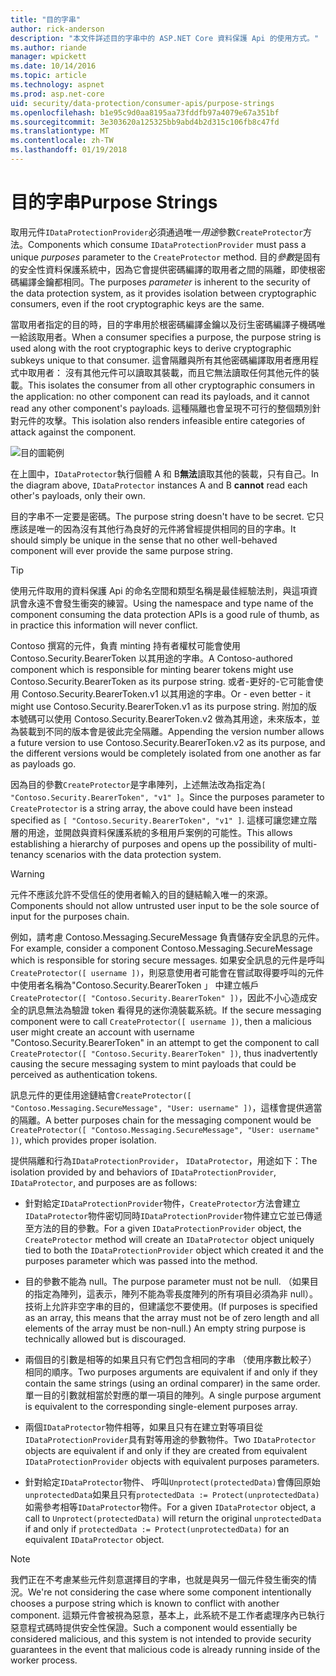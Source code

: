```yaml
---
title: "目的字串"
author: rick-anderson
description: "本文件詳述目的字串中的 ASP.NET Core 資料保護 Api 的使用方式。"
ms.author: riande
manager: wpickett
ms.date: 10/14/2016
ms.topic: article
ms.technology: aspnet
ms.prod: asp.net-core
uid: security/data-protection/consumer-apis/purpose-strings
ms.openlocfilehash: b1e95c9d0aa8195aa73fddfb97a4079e67a351bf
ms.sourcegitcommit: 3e303620a125325bb9abd4b2d315c106fb8c47fd
ms.translationtype: MT
ms.contentlocale: zh-TW
ms.lasthandoff: 01/19/2018
---
```

# <a name="purpose-strings"></a><span data-ttu-id="bbd0e-103">目的字串</span><span class="sxs-lookup"><span data-stu-id="bbd0e-103">Purpose Strings</span></span>

<a name="data-protection-consumer-apis-purposes"></a>

<span data-ttu-id="bbd0e-104">取用元件`IDataProtectionProvider`必須通過唯一*用途*參數`CreateProtector`方法。</span><span class="sxs-lookup"><span data-stu-id="bbd0e-104">Components which consume `IDataProtectionProvider` must pass a unique *purposes* parameter to the `CreateProtector` method.</span></span> <span data-ttu-id="bbd0e-105">目的*參數*是固有的安全性資料保護系統中，因為它會提供密碼編譯的取用者之間的隔離，即使根密碼編譯金鑰都相同。</span><span class="sxs-lookup"><span data-stu-id="bbd0e-105">The purposes *parameter* is inherent to the security of the data protection system, as it provides isolation between cryptographic consumers, even if the root cryptographic keys are the same.</span></span>

<span data-ttu-id="bbd0e-106">當取用者指定的目的時，目的字串用於根密碼編譯金鑰以及衍生密碼編譯子機碼唯一給該取用者。</span><span class="sxs-lookup"><span data-stu-id="bbd0e-106">When a consumer specifies a purpose, the purpose string is used along with the root cryptographic keys to derive cryptographic subkeys unique to that consumer.</span></span> <span data-ttu-id="bbd0e-107">這會隔離與所有其他密碼編譯取用者應用程式中取用者： 沒有其他元件可以讀取其裝載，而且它無法讀取任何其他元件的裝載。</span><span class="sxs-lookup"><span data-stu-id="bbd0e-107">This isolates the consumer from all other cryptographic consumers in the application: no other component can read its payloads, and it cannot read any other component's payloads.</span></span> <span data-ttu-id="bbd0e-108">這種隔離也會呈現不可行的整個類別針對元件的攻擊。</span><span class="sxs-lookup"><span data-stu-id="bbd0e-108">This isolation also renders infeasible entire categories of attack against the component.</span></span>

![目的圖範例](purpose-strings/_static/purposes.png)

<span data-ttu-id="bbd0e-110">在上圖中，`IDataProtector`執行個體 A 和 B**無法**讀取其他的裝載，只有自己。</span><span class="sxs-lookup"><span data-stu-id="bbd0e-110">In the diagram above, `IDataProtector` instances A and B **cannot** read each other's payloads, only their own.</span></span>

<span data-ttu-id="bbd0e-111">目的字串不一定要是密碼。</span><span class="sxs-lookup"><span data-stu-id="bbd0e-111">The purpose string doesn't have to be secret.</span></span> <span data-ttu-id="bbd0e-112">它只應該是唯一的因為沒有其他行為良好的元件將曾經提供相同的目的字串。</span><span class="sxs-lookup"><span data-stu-id="bbd0e-112">It should simply be unique in the sense that no other well-behaved component will ever provide the same purpose string.</span></span>

>[!TIP]
> <span data-ttu-id="bbd0e-113">使用元件取用的資料保護 Api 的命名空間和類型名稱是最佳經驗法則，與這項資訊會永遠不會發生衝突的練習。</span><span class="sxs-lookup"><span data-stu-id="bbd0e-113">Using the namespace and type name of the component consuming the data protection APIs is a good rule of thumb, as in practice this information will never conflict.</span></span>
>
><span data-ttu-id="bbd0e-114">Contoso 撰寫的元件，負責 minting 持有者權杖可能會使用 Contoso.Security.BearerToken 以其用途的字串。</span><span class="sxs-lookup"><span data-stu-id="bbd0e-114">A Contoso-authored component which is responsible for minting bearer tokens might use Contoso.Security.BearerToken as its purpose string.</span></span> <span data-ttu-id="bbd0e-115">或者-更好的-它可能會使用 Contoso.Security.BearerToken.v1 以其用途的字串。</span><span class="sxs-lookup"><span data-stu-id="bbd0e-115">Or - even better - it might use Contoso.Security.BearerToken.v1 as its purpose string.</span></span> <span data-ttu-id="bbd0e-116">附加的版本號碼可以使用 Contoso.Security.BearerToken.v2 做為其用途，未來版本，並為裝載到不同的版本會是彼此完全隔離。</span><span class="sxs-lookup"><span data-stu-id="bbd0e-116">Appending the version number allows a future version to use Contoso.Security.BearerToken.v2 as its purpose, and the different versions would be completely isolated from one another as far as payloads go.</span></span>

<span data-ttu-id="bbd0e-117">因為目的參數`CreateProtector`是字串陣列，上述無法改為指定為`[ "Contoso.Security.BearerToken", "v1" ]`。</span><span class="sxs-lookup"><span data-stu-id="bbd0e-117">Since the purposes parameter to `CreateProtector` is a string array, the above could have been instead specified as `[ "Contoso.Security.BearerToken", "v1" ]`.</span></span> <span data-ttu-id="bbd0e-118">這樣可讓您建立階層的用途，並開啟與資料保護系統的多租用戶案例的可能性。</span><span class="sxs-lookup"><span data-stu-id="bbd0e-118">This allows establishing a hierarchy of purposes and opens up the possibility of multi-tenancy scenarios with the data protection system.</span></span>

<a name="data-protection-contoso-purpose"></a>

>[!WARNING]
> <span data-ttu-id="bbd0e-119">元件不應該允許不受信任的使用者輸入的目的鏈結輸入唯一的來源。</span><span class="sxs-lookup"><span data-stu-id="bbd0e-119">Components should not allow untrusted user input to be the sole source of input for the purposes chain.</span></span>
>
><span data-ttu-id="bbd0e-120">例如，請考慮 Contoso.Messaging.SecureMessage 負責儲存安全訊息的元件。</span><span class="sxs-lookup"><span data-stu-id="bbd0e-120">For example, consider a component Contoso.Messaging.SecureMessage which is responsible for storing secure messages.</span></span> <span data-ttu-id="bbd0e-121">如果安全訊息的元件是呼叫`CreateProtector([ username ])`，則惡意使用者可能會在嘗試取得要呼叫的元件中使用者名稱為"Contoso.Security.BearerToken 」 中建立帳戶`CreateProtector([ "Contoso.Security.BearerToken" ])`，因此不小心造成安全的訊息無法為驗證 token 看得見的迷你澆裝載系統。</span><span class="sxs-lookup"><span data-stu-id="bbd0e-121">If the secure messaging component were to call `CreateProtector([ username ])`, then a malicious user might create an account with username "Contoso.Security.BearerToken" in an attempt to get the component to call `CreateProtector([ "Contoso.Security.BearerToken" ])`, thus inadvertently causing the secure messaging system to mint payloads that could be perceived as authentication tokens.</span></span>
>
><span data-ttu-id="bbd0e-122">訊息元件的更佳用途鏈結會`CreateProtector([ "Contoso.Messaging.SecureMessage", "User: username" ])`，這樣會提供適當的隔離。</span><span class="sxs-lookup"><span data-stu-id="bbd0e-122">A better purposes chain for the messaging component would be `CreateProtector([ "Contoso.Messaging.SecureMessage", "User: username" ])`, which provides proper isolation.</span></span>

<span data-ttu-id="bbd0e-123">提供隔離和行為`IDataProtectionProvider`， `IDataProtector`，用途如下：</span><span class="sxs-lookup"><span data-stu-id="bbd0e-123">The isolation provided by and behaviors of `IDataProtectionProvider`, `IDataProtector`, and purposes are as follows:</span></span>

* <span data-ttu-id="bbd0e-124">針對給定`IDataProtectionProvider`物件，`CreateProtector`方法會建立`IDataProtector`物件密切同時`IDataProtectionProvider`物件建立它並已傳遞至方法的目的參數。</span><span class="sxs-lookup"><span data-stu-id="bbd0e-124">For a given `IDataProtectionProvider` object, the `CreateProtector` method will create an `IDataProtector` object uniquely tied to both the `IDataProtectionProvider` object which created it and the purposes parameter which was passed into the method.</span></span>

* <span data-ttu-id="bbd0e-125">目的參數不能為 null。</span><span class="sxs-lookup"><span data-stu-id="bbd0e-125">The purpose parameter must not be null.</span></span> <span data-ttu-id="bbd0e-126">（如果目的指定為陣列，這表示，陣列不能為零長度陣列的所有項目必須為非 null）。技術上允許非空字串的目的，但建議您不要使用。</span><span class="sxs-lookup"><span data-stu-id="bbd0e-126">(If purposes is specified as an array, this means that the array must not be of zero length and all elements of the array must be non-null.) An empty string purpose is technically allowed but is discouraged.</span></span>

* <span data-ttu-id="bbd0e-127">兩個目的引數是相等的如果且只有它們包含相同的字串 （使用序數比較子） 相同的順序。</span><span class="sxs-lookup"><span data-stu-id="bbd0e-127">Two purposes arguments are equivalent if and only if they contain the same strings (using an ordinal comparer) in the same order.</span></span> <span data-ttu-id="bbd0e-128">單一目的引數就相當於對應的單一項目的陣列。</span><span class="sxs-lookup"><span data-stu-id="bbd0e-128">A single purpose argument is equivalent to the corresponding single-element purposes array.</span></span>

* <span data-ttu-id="bbd0e-129">兩個`IDataProtector`物件相等，如果且只有在建立對等項目從`IDataProtectionProvider`具有對等用途的參數物件。</span><span class="sxs-lookup"><span data-stu-id="bbd0e-129">Two `IDataProtector` objects are equivalent if and only if they are created from equivalent `IDataProtectionProvider` objects with equivalent purposes parameters.</span></span>

* <span data-ttu-id="bbd0e-130">針對給定`IDataProtector`物件、 呼叫`Unprotect(protectedData)`會傳回原始`unprotectedData`如果且只有`protectedData := Protect(unprotectedData)`如需參考相等`IDataProtector`物件。</span><span class="sxs-lookup"><span data-stu-id="bbd0e-130">For a given `IDataProtector` object, a call to `Unprotect(protectedData)` will return the original `unprotectedData` if and only if `protectedData := Protect(unprotectedData)` for an equivalent `IDataProtector` object.</span></span>

> [!NOTE]
> <span data-ttu-id="bbd0e-131">我們正在不考慮某些元件刻意選擇目的字串，也就是與另一個元件發生衝突的情況。</span><span class="sxs-lookup"><span data-stu-id="bbd0e-131">We're not considering the case where some component intentionally chooses a purpose string which is known to conflict with another component.</span></span> <span data-ttu-id="bbd0e-132">這類元件會被視為惡意，基本上，此系統不是工作者處理序內已執行惡意程式碼時提供安全性保證。</span><span class="sxs-lookup"><span data-stu-id="bbd0e-132">Such a component would essentially be considered malicious, and this system is not intended to provide security guarantees in the event that malicious code is already running inside of the worker process.</span></span>
